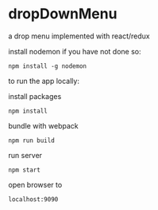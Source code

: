 # dropDownMenu
a drop menu implemented with react/redux

install nodemon if you have not done so:
```
npm install -g nodemon
```

to run the app locally:

install packages
```
npm install
```

bundle with webpack

```
npm run build
```

run server 
```
npm start
```

open browser to 
```
localhost:9090
```
